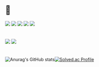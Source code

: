 # 👋

<img src="https://img.shields.io/badge/Spring-black?style=for-the-badge&logo=Spring&logoColor=#6DB33F"/> <img src="https://img.shields.io/badge/Java-red?style=for-the-badge&logo=Java&logoColor=#6DB33F"/> <img src="https://img.shields.io/badge/MySql-white?style=for-the-badge&logo=MySQL&logoColor=#4479A1"/> <img src="https://img.shields.io/badge/Oracle-orange?style=for-the-badge&logo=Oracle&logoColor=#F80000"/>  <img src="https://img.shields.io/badge/JavaScript-blue?style=for-the-badge&logo=JavaScript&logoColor=#F7DF1E"/> 

#
<a href="https://devysk.notion.site/YsLog-a0b2f93eab73403ab12bb21926df38d5"><img src="https://img.shields.io/badge/Notion-lightgrey?style=for-the-badge&logo=Notion&logoColor=#000000"/></a> <a href="https://iwantbedeveloper.tistory.com/"><img src="https://img.shields.io/badge/Blog-yellow?style=for-the-badge&logo=Tistory&logoColor=#000000"/></a>


#
![Anurag's GitHub stats](https://github-readme-stats.vercel.app/api?username=yeongsik&show_icons=true&theme=gruvbox)[![Solved.ac Profile](http://mazassumnida.wtf/api/v2/generate_badge?boj=youngsik0266)](https://solved.ac/youngsik0266/)
